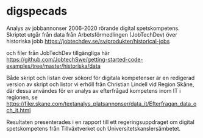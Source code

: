 # digspecads
Analys av jobbannonser 2006-2020 rörande digital spetskompetens. Skriptet utgår från data från Arbetsförmedlingen (JobTechDev) över historiska jobb https://jobtechdev.se/sv/produkter/historical-jobs

och filer från JobTechDev tillgängliga här
https://github.com/JobtechSwe/getting-started-code-examples/tree/master/historiska/data

Både skript och listan över sökord för digitala kompetenser är en redigerad version av skript och listor vi erhöll från Christian Lindell vid Region Skåne, där dessa användes för en analys av efterfrågad kompetens inom IT i regionen, se https://filer.skane.com/textanalys_platsannonser/data_it/Efterfragan_data_och_it.html 

Resultaten presenterades i en rapport till ett regeringsuppdraget om digital spetskompetens från Tillväxtverket och Universitetskanslersämbetet.
